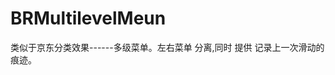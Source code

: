 # BRMultilevelMeun
类似于京东分类效果------多级菜单。左右菜单 分离,同时 提供 记录上一次滑动的痕迹。<br>
<img scr="http://77g6dx.com1.z0.glb.clouddn.com/Menu.gif">
